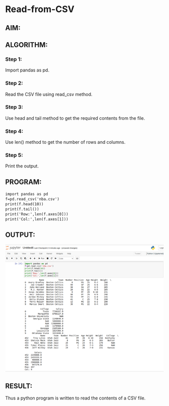 # Read-from-CSV

## AIM:

## ALGORITHM:
### Step 1:
Import pandas as pd.
### Step 2:
 Read the CSV file using read_csv method.
### Step 3:
Use head and tail method to get the required contents from the file.
### Step 4:
Use len() method to get the number of rows and columns.
### Step 5:
 Print the output.
## PROGRAM:
```
import pandas as pd
f=pd.read_csv('nba.csv')
print(f.head(10))
print(f.tail())
print('Row:',len(f.axes[0]))
print('Col:',len(f.axes[1]))
```
## OUTPUT:
![output](csv.png)
## RESULT:
Thus a python program is written to read the contents of a CSV file.
